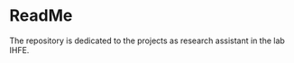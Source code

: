 # ReadMe

The repository is dedicated to the projects as research assistant in the lab IHFE.

##

##
